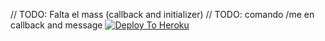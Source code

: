 // TODO: Falta el mass (callback and initializer)
// TODO: comando /me en callback and message
 [![Deploy To Heroku](https://www.herokucdn.com/deploy/button.svg)](https://dashboard.heroku.com/new?template=https://github.com/halosjq/leob)
